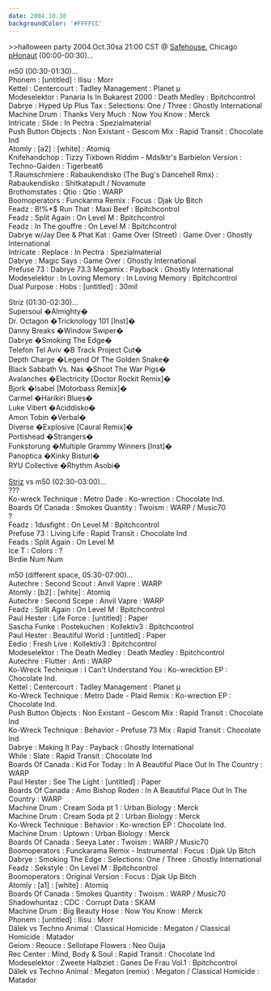 ```yaml
---
date: 2004.10.30
backgroundColor: '#FFFFCC'
---
```


\>>halloween party 2004.Oct.30sa 21:00 CST @ [Safehouse](http://www.revolutionarymusic.com/), Chicago [pHonaut](http://www.phonaut.com/) (00:00-00:30)...  


m50 (00:30-01:30)...  
Phonem : \[untitled\] : Ilisu : Morr  
Kettel : Centercourt : Tadley Management : Planet µ  
Modeselektor : Panaria Is In Bukarest 2000 : Death Medley : Bpitchcontrol  
Dabrye : Hyped Up Plus Tax : Selections: One / Three : Ghostly International  
Machine Drum : Thanks Very Much : Now You Know : Merck  
Intricate : Slide : In Pectra : Spezialmaterial  
Push Button Objects : Non Existant - Gescom Mix : Rapid Transit : Chocolate Ind  
Atomly : \[a2\] : \[white\] : Atomiq  
Knifehandchop : Tizzy Tixbown Riddim - Mdslktr's Barbielon Version : Techno-Gaiden : Tigerbeat6  
T.Raumschmiere : Rabaukendisko (The Bug's Dancehell Rmx) : Rabaukendisko : Shitkatapult / Novamute  
Brothomstates : Qtio : Qtio : WARP  
Boomoperators : Funckarma Remix : Focus : Djak Up Bitch  
Feadz : B!%\*$ Run That : Maxi Beef : Bpitchcontrol  
Feadz : Split Again : On Level M : Bpitchcontrol  
Feadz : In The gouffre : On Level M : Bpitchcontrol  
Dabrye w/Jay Dee & Phat Kat : Game Over (Street) : Game Over : Ghostly International  
Intricate : Replace : In Pectra : Spezialmaterial  
Dabrye : Magic Says : Game Over : Ghostly International  
Prefuse 73 : Dabrye 73.3 Megamix : Payback : Ghostly International  
Modeselektor : In Loving Memory : In Loving Memory : Bpitchcontrol  
Dual Purpose : Hobs : \[untitled\] : 30mil  

Striz (01:30-02:30)...  
Supersoul �Almighty�  
Dr. Octagon �Tricknology 101 \[Inst\]�  
Danny Breaks �Window Swiper�  
Dabrye �Smoking The Edge�  
Telefon Tel Aviv �B Track Project Cut�  
Depth Charge �Legend Of The Golden Snake�  
Black Sabbath Vs. Nas �Shoot The War Pigs�  
Avalanches �Electricity \[Doctor Rockit Remix\]�  
Bjork �Isabel \[Motorbass Remix\]�  
Carmel �Harikiri Blues�  
Luke Vibert �Aciddisko�  
Amon Tobin �Verbal�  
Diverse �Explosive \[Caural Remix\]�  
Portishead �Strangers�  
Funkstorung �Multiple Grammy Winners \[Inst\]�  
Panoptica �Kinky Bisturi�  
RYU Collective �Rhythm Asobi�  

[Striz](http://www.illmeasures.com/) vs m50 (02:30-03:00)...  
???  
Ko-wreck Technique : Metro Dade : Ko-wrection : Chocolate Ind.  
Boards Of Canada : Smokes Quantity : Twoism : WARP / Music70  
?  
Feadz : 1dusfight : On Level M : Bpitchcontrol  
Prefuse 73 : Living Life : Rapid Transit : Chocolate Ind  
Feads : Split Again : On Level M  
Ice T : Colors : ?  
Birdie Num Num  

m50 (different space, 05:30-07:00)...  
Autechre : Second Scout : Anvil Vapre : WARP  
Atomly : \[b2\] : \[white\] : Atomiq  
Autechre : Second Scepe : Anvil Vapre : WARP  
Feadz : Split Again : On Level M : Bpitchcontrol  
Paul Hester : Life Force : \[untitled\] : Paper  
Sascha Funke : Postekuchen : Kollektiv3 : Bpitchcontrol  
Paul Hester : Beautiful World : \[untitled\] : Paper  
Eedio : Fresh Live : Kollektiv3 : Bpitchcontrol  
Modeselektor : The Death Medley : Death Medley : Bpitchcontrol  
Autechre : Flutter : Anti : WARP  
Ko-Wreck Technique : I Can't Understand You : Ko-wrecktion EP : Chocolate Ind.  
Kettel : Centercourt : Tadley Management : Planet µ  
Ko-Wreck Technique : Metro Dade - Plaid Remix : Ko-wrection EP : Chocolate Ind.  
Push Button Objects : Non Existant - Gescom Mix : Rapid Transit : Chocolate Ind  
Ko-Wreck Technique : Behavior - Prefuse 73 Mix : Rapid Transit : Chocolate Ind  
Dabrye : Making It Pay : Payback : Ghostly International  
While : Slate : Rapid Transit : Chocolate Ind  
Boards Of Canada : Kid For Today : In A Beautiful Place Out In The Country : WARP  
Paul Hester : See The Light : \[untitled\] : Paper  
Boards Of Canada : Amo Bishop Roden : In A Beautiful Place Out In The Country : WARP  
Machine Drum : Cream Soda pt 1 : Urban Biology : Merck  
Machine Drum : Cream Soda pt 2 : Urban Biology : Merck  
Ko-Wreck Technique : Behavior : Ko-wrection EP : Chocolate Ind.  
Machine Drum : Uptown : Urban Biology : Merck  
Boards Of Canada : Seeya Later : Twoism : WARP / Music70  
Boomoperators : Funckarama Remix - Instrumental : Focus : Djak Up Bitch  
Dabrye : Smoking The Edge : Selections: One / Three : Ghostly International  
Feadz : Sekstyle : On Level M : Bpitchcontrol  
Boomoperators : Original Version : Focus : Djak Up Bitch  
Atomly : \[a1\] : \[white\] : Atomiq  
Boards Of Canada : Smokes Quantity : Twoism : WARP / Music70  
Shadowhuntaz : CDC : Corrupt Data : SKAM  
Machine Drum : Big Beauty Hose : Now You Know : Merck  
Phonem : \[untitled\] : Ilisu : Morr  
Dälek vs Techno Animal : Classical Homicide : Megaton / Classical Homicide : Matador  
Geiom : Reouce : Sellotape Flowers : Neo Ouija  
Rec Center : Mind, Body & Soul : Rapid Transit : Chocolate Ind  
Modeselektor : Zweete Halbziet : Ganes De Frau Vol.1 : Bpitchcontrol  
Dälek vs Techno Animal : Megaton (remix) : Megaton / Classical Homicide : Matador